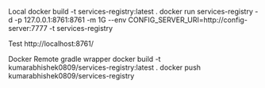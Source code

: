 Local
docker build -t services-registry:latest .
docker run services-registry -d -p 127.0.0.1:8761:8761 -m 1G --env CONFIG_SERVER_URI=http://config-server:7777 -t services-registry 



Test
http://localhost:8761/


Docker Remote
gradle wrapper
docker build -t kumarabhishek0809/services-registry:latest .
docker push kumarabhishek0809/services-registry
